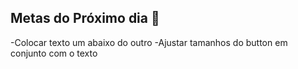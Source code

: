 ## Metas do Próximo dia :notebook:

-Colocar texto um abaixo do outro
-Ajustar tamanhos do button em conjunto com o texto